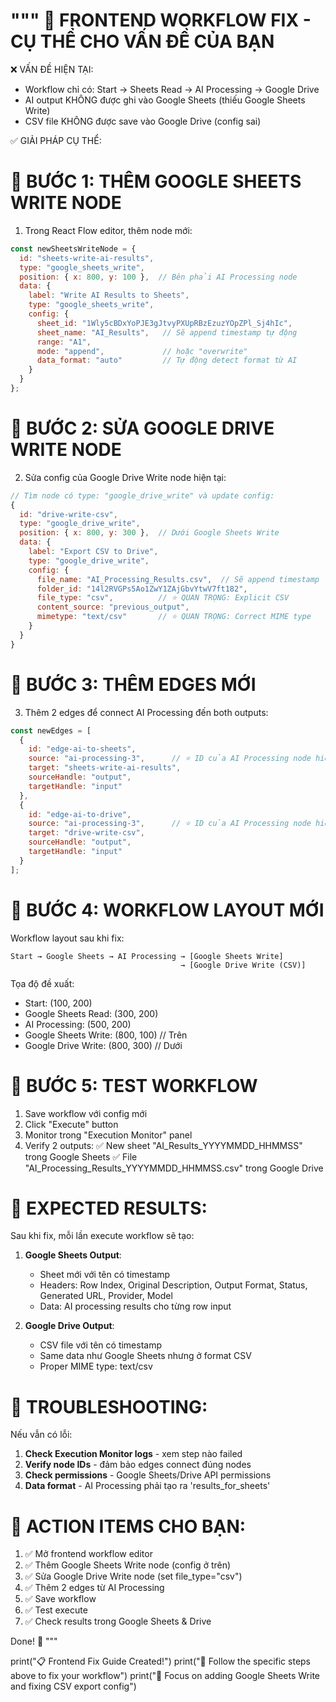 """
🎯 FRONTEND WORKFLOW FIX - CỤ THỂ CHO VẤN ĐỀ CỦA BẠN
=====================================================

❌ VẤN ĐỀ HIỆN TẠI:
- Workflow chỉ có: Start → Sheets Read → AI Processing → Google Drive 
- AI output KHÔNG được ghi vào Google Sheets (thiếu Google Sheets Write)
- CSV file KHÔNG được save vào Google Drive (config sai)

✅ GIẢI PHÁP CỤ THỂ:

🔧 BƯỚC 1: THÊM GOOGLE SHEETS WRITE NODE
=====================================

1. Trong React Flow editor, thêm node mới:

```javascript
const newSheetsWriteNode = {
  id: "sheets-write-ai-results",
  type: "google_sheets_write",
  position: { x: 800, y: 100 },  // Bên phải AI Processing node
  data: {
    label: "Write AI Results to Sheets",
    type: "google_sheets_write",
    config: {
      sheet_id: "1Wly5cBDxYoPJE3gJtvyPXUpRBzEzuzYOpZPl_Sj4hIc",
      sheet_name: "AI_Results",   // Sẽ append timestamp tự động
      range: "A1",
      mode: "append",             // hoặc "overwrite" 
      data_format: "auto"         // Tự động detect format từ AI
    }
  }
};
```

🔧 BƯỚC 2: SỬA GOOGLE DRIVE WRITE NODE  
====================================

2. Sửa config của Google Drive Write node hiện tại:

```javascript
// Tìm node có type: "google_drive_write" và update config:
{
  id: "drive-write-csv",
  type: "google_drive_write", 
  position: { x: 800, y: 300 },  // Dưới Google Sheets Write
  data: {
    label: "Export CSV to Drive",
    type: "google_drive_write",
    config: {
      file_name: "AI_Processing_Results.csv",  // Sẽ append timestamp
      folder_id: "14l2RVGPs5Ao1ZwY1ZAjGbvYtwV7ft182",
      file_type: "csv",          // ⭐ QUAN TRỌNG: Explicit CSV
      content_source: "previous_output",
      mimetype: "text/csv"       // ⭐ QUAN TRỌNG: Correct MIME type
    }
  }
}
```

🔧 BƯỚC 3: THÊM EDGES MỚI
========================

3. Thêm 2 edges để connect AI Processing đến both outputs:

```javascript
const newEdges = [
  {
    id: "edge-ai-to-sheets",
    source: "ai-processing-3",      // ⭐ ID của AI Processing node hiện tại
    target: "sheets-write-ai-results",
    sourceHandle: "output",
    targetHandle: "input"
  },
  {
    id: "edge-ai-to-drive",
    source: "ai-processing-3",      // ⭐ ID của AI Processing node hiện tại  
    target: "drive-write-csv",
    sourceHandle: "output",
    targetHandle: "input"
  }
];
```

🔧 BƯỚC 4: WORKFLOW LAYOUT MỚI
=============================

Workflow layout sau khi fix:

```
Start → Google Sheets → AI Processing → [Google Sheets Write]
                                      → [Google Drive Write (CSV)]
```

Tọa độ đề xuất:
- Start: (100, 200)
- Google Sheets Read: (300, 200) 
- AI Processing: (500, 200)
- Google Sheets Write: (800, 100)   // Trên
- Google Drive Write: (800, 300)     // Dưới

🔧 BƯỚC 5: TEST WORKFLOW
========================

1. Save workflow với config mới
2. Click "Execute" button
3. Monitor trong "Execution Monitor" panel
4. Verify 2 outputs:
   ✅ New sheet "AI_Results_YYYYMMDD_HHMMSS" trong Google Sheets
   ✅ File "AI_Processing_Results_YYYYMMDD_HHMMSS.csv" trong Google Drive

🎯 EXPECTED RESULTS:
===================

Sau khi fix, mỗi lần execute workflow sẽ tạo:

1. **Google Sheets Output**: 
   - Sheet mới với tên có timestamp
   - Headers: Row Index, Original Description, Output Format, Status, Generated URL, Provider, Model
   - Data: AI processing results cho từng row input

2. **Google Drive Output**:
   - CSV file với tên có timestamp
   - Same data như Google Sheets nhưng ở format CSV
   - Proper MIME type: text/csv

📝 TROUBLESHOOTING:
==================

Nếu vẫn có lỗi:

1. **Check Execution Monitor logs** - xem step nào failed
2. **Verify node IDs** - đảm bảo edges connect đúng nodes
3. **Check permissions** - Google Sheets/Drive API permissions
4. **Data format** - AI Processing phải tạo ra 'results_for_sheets'

🚀 ACTION ITEMS CHO BẠN:
========================

1. ✅ Mở frontend workflow editor
2. ✅ Thêm Google Sheets Write node (config ở trên)
3. ✅ Sửa Google Drive Write node (set file_type="csv") 
4. ✅ Thêm 2 edges từ AI Processing
5. ✅ Save workflow
6. ✅ Test execute
7. ✅ Check results trong Google Sheets & Drive

Done! 🎉
"""

print("📋 Frontend Fix Guide Created!")
print("🔧 Follow the specific steps above to fix your workflow")
print("📝 Focus on adding Google Sheets Write and fixing CSV export config")
